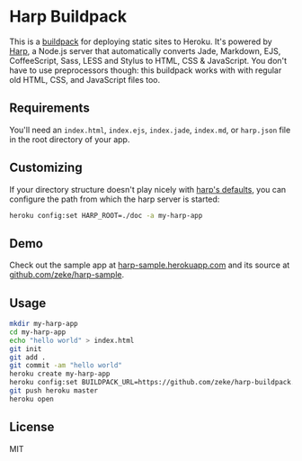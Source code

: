 # Harp Buildpack

This is a [buildpack](https://devcenter.heroku.com/articles/buildpacks) for
deploying static sites to Heroku. It's powered by [Harp](http://harpjs.com/), a
Node.js server that automatically converts Jade, Markdown, EJS, CoffeeScript,
Sass, LESS and Stylus to HTML, CSS & JavaScript. You don't have to use
preprocessors though: this buildpack works with with regular old HTML, CSS, and
JavaScript files too.

## Requirements

You'll need an `index.html`, `index.ejs`, `index.jade`, `index.md`, or
`harp.json` file in the root directory of your app.

## Customizing

If your directory structure doesn't play nicely with [harp's
defaults](http://harpjs.com/docs/environment/init), you can configure the path
from which the harp server is started:

```sh
heroku config:set HARP_ROOT=./doc -a my-harp-app
```

## Demo

Check out the sample app at [harp-sample.herokuapp.com](https://harp-sample.herokuapp.com/) and its source at [github.com/zeke/harp-sample](https://github.com/zeke/harp-sample).

## Usage

```sh
mkdir my-harp-app
cd my-harp-app
echo "hello world" > index.html
git init
git add .
git commit -am "hello world"
heroku create my-harp-app
heroku config:set BUILDPACK_URL=https://github.com/zeke/harp-buildpack.git
git push heroku master
heroku open
```

## License

MIT
